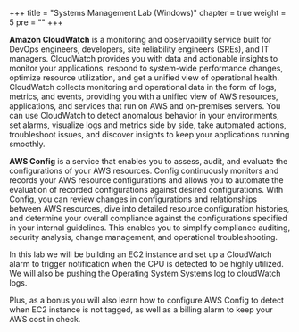 +++
title = "Systems Management Lab (Windows)"
chapter = true
weight = 5
pre = "<b></b>"
+++


**Amazon CloudWatch** is a monitoring and observability service built for DevOps engineers, developers, site reliability engineers (SREs), and IT managers. CloudWatch provides you with data and actionable insights to monitor your applications, respond to system-wide performance changes, optimize resource utilization, and get a unified view of operational health. CloudWatch collects monitoring and operational data in the form of logs, metrics, and events, providing you with a unified view of AWS resources, applications, and services that run on AWS and on-premises servers. You can use CloudWatch to detect anomalous behavior in your environments, set alarms, visualize logs and metrics side by side, take automated actions, troubleshoot issues, and discover insights to keep your applications
running smoothly.

**AWS Config** is a service that enables you to assess, audit, and evaluate the configurations of your AWS resources. Config continuously monitors and records your AWS resource configurations and allows you to automate the evaluation of recorded configurations against desired configurations. With Config, you can review changes in configurations and relationships between AWS resources, dive into detailed resource configuration histories, and determine your overall compliance against the configurations specified in your internal guidelines. This enables you to simplify compliance auditing, security analysis, change management, and operational troubleshooting.

In this lab we will be building an EC2 instance and set up a CloudWatch alarm to trigger notification when the CPU is detected to be highly utilized. We will also be pushing the Operating System Systems log to cloudWatch logs. 

Plus, as a bonus you will also learn how to configure AWS Config to detect when EC2 instance is not tagged, as well as a billing alarm to keep your AWS cost in check.
